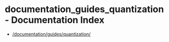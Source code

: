 # documentation_guides_quantization - Documentation Index

- [/documentation/guides/quantization/](./_documentation_guides_quantization_.md)
